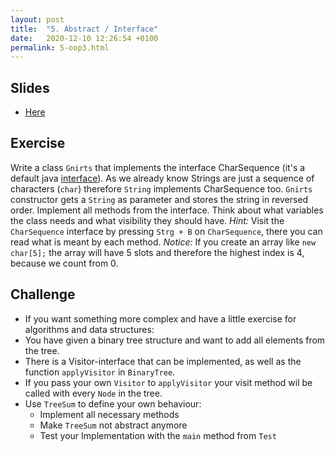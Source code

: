 ```yaml
---
layout: post
title:  "5. Abstract / Interface"
date:   2020-12-10 12:26:54 +0100
permalink: 5-oop3.html
---
```

## Slides
- [Here](https://github.com/jkrude/java-beginner-lesson/blob/master/slides/05-oop3.pdf)

## Exercise

Write a class `Gnirts` that implements the interface CharSequence (it's a default java [interface](https://docs.oracle.com/javase/8/docs/api/java/lang/CharSequence.html)).
As we already know Strings are just a sequence of characters (`char`) therefore `String` implements CharSequence too.
`Gnirts` constructor gets a `String` as parameter and stores the string in reversed order.
Implement all methods from the interface.
Think about what variables the class needs and what visibility they should have.
*Hint:* Visit the `CharSequence` interface by pressing `Strg + B` on `CharSequence`, there you can read what is meant by each method.
*Notice:* If you create an array like `new char[5];` the array will have 5 slots and therefore the highest index is 4, because we count from 0.
 
 
## Challenge
 - If you want something more complex and have a little exercise for algorithms and data structures:
 - You have given a binary tree structure and want to add all elements from the tree.
 - There is a Visitor-interface that can be implemented, as well as the function `applyVisitor` in `BinaryTree`.
 - If you pass your own `Visitor` to `applyVisitor` your visit method wil be called with every `Node` in the tree.
 - Use `TreeSum` to define your own behaviour:
    - Implement all necessary methods
    - Make `TreeSum` not abstract anymore
    - Test your Implementation with the `main` method from `Test`